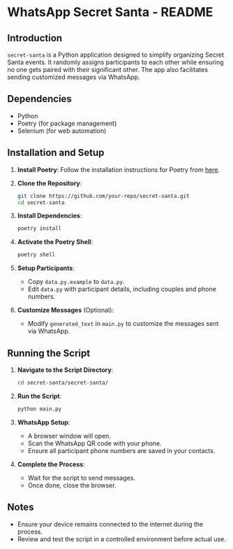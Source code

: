 
# WhatsApp Secret Santa - README

## Introduction

`secret-santa` is a Python application designed to simplify organizing Secret Santa events. It randomly assigns participants to each other while ensuring no one gets paired with their significant other. The app also facilitates sending customized messages via WhatsApp.

## Dependencies

- Python
- Poetry (for package management)
- Selenium (for web automation)

## Installation and Setup

1. **Install Poetry**: Follow the installation instructions for Poetry from [here](https://python-poetry.org/docs/).

2. **Clone the Repository**:

    ```bash
    git clone https://github.com/your-repo/secret-santa.git
    cd secret-santa
    ```

3. **Install Dependencies**:

    ```bash
    poetry install
    ```

4. **Activate the Poetry Shell**:

    ```bash
    poetry shell
    ```

5. **Setup Participants**:

    - Copy `data.py.example` to `data.py`.
    - Edit `data.py` with participant details, including couples and phone numbers.
6. **Customize Messages** (Optional):

    - Modify `generated_text` in `main.py` to customize the messages sent via WhatsApp.

## Running the Script

1. **Navigate to the Script Directory**:

    ```bash
    cd secret-santa/secret-santa/
    ```

2. **Run the Script**:

    ```bash
    python main.py
    ```

3. **WhatsApp Setup**:

    - A browser window will open.
    - Scan the WhatsApp QR code with your phone.
    - Ensure all participant phone numbers are saved in your contacts.

4. **Complete the Process**:

    - Wait for the script to send messages.
    - Once done, close the browser.

## Notes

- Ensure your device remains connected to the internet during the process.
- Review and test the script in a controlled environment before actual use.
